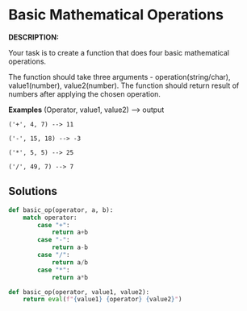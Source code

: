 # Basic Mathematical Operations

**DESCRIPTION:**

Your task is to create a function that does four basic mathematical operations.

The function should take three arguments - operation(string/char), value1(number), value2(number).
The function should return result of numbers after applying the chosen operation.

**Examples**
(Operator, value1, value2) --> output

`('+', 4, 7) --> 11`

`('-', 15, 18) --> -3`

`('*', 5, 5) --> 25`

`('/', 49, 7) --> 7`

## Solutions

```python
def basic_op(operator, a, b):
    match operator:
        case "+":
            return a+b
        case "-":
            return a-b
        case "/":
            return a/b
        case "*":
            return a*b
```

```python
def basic_op(operator, value1, value2):
    return eval(f"{value1} {operator} {value2}")
```